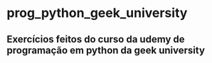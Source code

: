 # prog_python_geek_university
## Exercícios feitos do curso da udemy de programação em python da geek university
